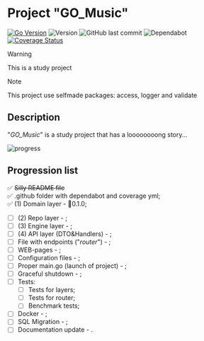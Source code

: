# Project "**GO_Music**"

[![Go Version](https://img.shields.io/badge/Go-1.24+-blue.svg)](https://golang.org/doc/install)
![Version](https://img.shields.io/github/v/tag/SerMoskvin/GO_Music)
![GitHub last commit](https://img.shields.io/github/last-commit/SerMoskvin/GO_Music)
![Dependabot](https://badgen.net/github/dependabot/SerMoskvin/GO_Music)
[![Coverage Status](https://coveralls.io/repos/github/SerMoskvin/GO_Music/badge.svg?branch=main)](https://coveralls.io/github/SerMoskvin/GO_Music?branch=main)
>[!WARNING]
>This is a study project

>[!NOTE]
>This project use selfmade packages: access, logger and validate 

## Description

"*GO_Music*" is a study project that has a loooooooong story...

![progress](https://img.shields.io/badge/progress-10%25-brightgreen)
## Progression list

✅ ~~Silly README file~~    
✅ .github folder with dependabot and coverage yml;    
✅ (1) Domain layer - 🔖0.1.0;  
- [ ] (2) Repo layer - ;
- [ ] (3) Engine layer - ;
- [ ] (4) API layer (DTO&Handlers) - ;
- [ ] File with endpoints ("*router*") - ;
- [ ] WEB-pages - ;
- [ ] Configuration files - ;
- [ ] Proper main.go (launch of project) - ;
- [ ] Graceful shutdown - ;
- [ ] Tests:
    - [ ] Tests for layers;
    - [ ] Tests for router;
    - [ ] Benchmark tests;
- [ ] Docker - ;
- [ ] SQL Migration - ;
- [ ] Documentation update - .
